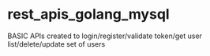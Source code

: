 # rest_apis_golang_mysql
BASIC APIs created to login/register/validate token/get user list/delete/update set of users
